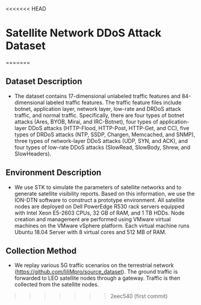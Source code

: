 <<<<<<< HEAD
# Satellite Network DDoS Attack Dataset
=======

## Dataset Description

- The dataset contains 17-dimensional unlabeled traffic features and 84-dimensional labeled traffic features. The traffic feature files include botnet, application layer, network layer, low-rate and DRDoS attack traffic, and normal traffic. Specifically, there are four types of botnet attacks (Ares, BYOB, Mirai, and IRC-Botnet), four types of application-layer DDoS attacks (HTTP-Flood, HTTP-Post, HTTP-Get, and CC), five types of DRDoS attacks (NTP, SSDP, Chargen, Memcached, and SNMP), three types of network-layer DDoS attacks (UDP, SYN, and ACK), and four types of low-rate DDoS attacks (SlowRead, SlowBody, Shrew, and SlowHeaders).

## Environment Description
- We use STK to simulate the parameters of satellite networks and to generate satellite visibility reports. Based on this information, we use the ION-DTN software to construct a prototype environment. All satellite nodes are deployed on Dell PowerEdge R530 rack servers equipped with Intel Xeon E5-2603 CPUs, 32 GB of RAM, and 1 TB HDDs. Node creation and management are performed using VMware virtual machines on the VMware vSphere platform. Each virtual machine runs Ubuntu 18.04 Server with 8 virtual cores and 512 MB of RAM.
## Collection Method
- We replay various 5G traffic scenarios on the terrestrial network (https://github.com/liliMpro/source_dataset). The ground traffic is forwarded to LEO satellite nodes through a gateway. Traffic is then collected from the satellite nodes.




>>>>>>> 2eec540 (first commit)
